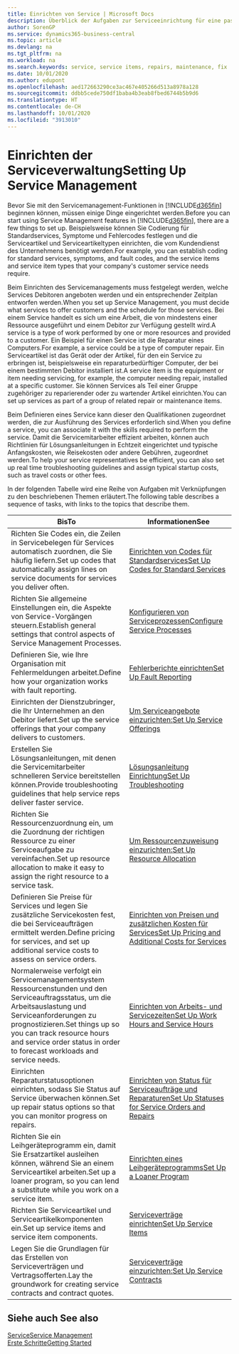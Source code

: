 ```yaml
---
title: Einrichten von Service | Microsoft Docs
description: Überblick der Aufgaben zur Serviceeinrichtung für eine passende Serviceverwaltungsmethode für Ihre Organisation.
author: SorenGP
ms.service: dynamics365-business-central
ms.topic: article
ms.devlang: na
ms.tgt_pltfrm: na
ms.workload: na
ms.search.keywords: service, service items, repairs, maintenance, fix
ms.date: 10/01/2020
ms.author: edupont
ms.openlocfilehash: aed172663290ce3ac467e405266d513a8978a128
ms.sourcegitcommit: ddbb5cede750df1baba4b3eab8fbed6744b5b9d6
ms.translationtype: HT
ms.contentlocale: de-CH
ms.lasthandoff: 10/01/2020
ms.locfileid: "3913010"
---
```

# <a name="setting-up-service-management"></a><span data-ttu-id="99aeb-103">Einrichten der Serviceverwaltung</span><span class="sxs-lookup"><span data-stu-id="99aeb-103">Setting Up Service Management</span></span>
<span data-ttu-id="99aeb-104">Bevor Sie mit den Servicemanagement-Funktionen in [!INCLUDE[d365fin](includes/d365fin_md.md)] beginnen können, müssen einige Dinge eingerichtet werden.</span><span class="sxs-lookup"><span data-stu-id="99aeb-104">Before you can start using Service Management features in [!INCLUDE[d365fin](includes/d365fin_md.md)], there are a few things to set up.</span></span> <span data-ttu-id="99aeb-105">Beispielsweise können Sie Codierung für Standardservices, Symptome und Fehlercodes festlegen und die Serviceartikel und Serviceartikeltypen einrichten, die vom Kundendienst des Unternehmens benötigt werden.</span><span class="sxs-lookup"><span data-stu-id="99aeb-105">For example, you can establish coding for standard services, symptoms, and fault codes, and the service items and service item types that your company's customer service needs require.</span></span>  

<span data-ttu-id="99aeb-106">Beim Einrichten des Servicemanagements muss festgelegt werden, welche Services Debitoren angeboten werden und ein entsprechender Zeitplan entworfen werden.</span><span class="sxs-lookup"><span data-stu-id="99aeb-106">When you set up Service Management, you must decide what services to offer customers and the schedule for those services.</span></span> <span data-ttu-id="99aeb-107">Bei einem Service handelt es sich um eine Arbeit, die von mindestens einer Ressource ausgeführt und einem Debitor zur Verfügung gestellt wird.</span><span class="sxs-lookup"><span data-stu-id="99aeb-107">A service is a type of work performed by one or more resources and provided to a customer.</span></span> <span data-ttu-id="99aeb-108">Ein Beispiel für einen Service ist die Reparatur eines Computers.</span><span class="sxs-lookup"><span data-stu-id="99aeb-108">For example, a service could be a type of computer repair.</span></span> <span data-ttu-id="99aeb-109">Ein Serviceartikel ist das Gerät oder der Artikel, für den ein Service zu erbringen ist, beispielsweise ein reparaturbedürftiger Computer, der bei einem bestimmten Debitor installiert ist.</span><span class="sxs-lookup"><span data-stu-id="99aeb-109">A service item is the equipment or item needing servicing, for example, the computer needing repair, installed at a specific customer.</span></span> <span data-ttu-id="99aeb-110">Sie können Services als Teil einer Gruppe zugehöriger zu reparierender oder zu wartender Artikel einrichten.</span><span class="sxs-lookup"><span data-stu-id="99aeb-110">You can set up services as part of a group of related repair or maintenance items.</span></span>  
  
<span data-ttu-id="99aeb-111">Beim Definieren eines Service kann dieser den Qualifikationen zugeordnet werden, die zur Ausführung des Services erforderlich sind.</span><span class="sxs-lookup"><span data-stu-id="99aeb-111">When you define a service, you can associate it with the skills required to perform the service.</span></span> <span data-ttu-id="99aeb-112">Damit die Servicemitarbeiter effizient arbeiten, können auch Richtlinien für Lösungsanleitungen in Echtzeit eingerichtet und typische Anfangskosten, wie Reisekosten oder andere Gebühren, zugeordnet werden.</span><span class="sxs-lookup"><span data-stu-id="99aeb-112">To help your service representatives be efficient, you can also set up real time troubleshooting guidelines and assign typical startup costs, such as travel costs or other fees.</span></span>  

<span data-ttu-id="99aeb-113">In der folgenden Tabelle wird eine Reihe von Aufgaben mit Verknüpfungen zu den beschriebenen Themen erläutert.</span><span class="sxs-lookup"><span data-stu-id="99aeb-113">The following table describes a sequence of tasks, with links to the topics that describe them.</span></span>  
  
| <span data-ttu-id="99aeb-114">Bis</span><span class="sxs-lookup"><span data-stu-id="99aeb-114">To</span></span> | <span data-ttu-id="99aeb-115">Informationen</span><span class="sxs-lookup"><span data-stu-id="99aeb-115">See</span></span> |
| --- | --- |
| <span data-ttu-id="99aeb-116">Richten Sie Codes ein, die Zeilen in Servicebelegen für Services automatisch zuordnen, die Sie häufig liefern.</span><span class="sxs-lookup"><span data-stu-id="99aeb-116">Set up codes that automatically assign lines on service documents for services you deliver often.</span></span> |[<span data-ttu-id="99aeb-117">Einrichten von Codes für Standardservices</span><span class="sxs-lookup"><span data-stu-id="99aeb-117">Set Up Codes for Standard Services</span></span>](service-how-setup-service-coding.md)|
| <span data-ttu-id="99aeb-118">Richten Sie allgemeine Einstellungen ein, die Aspekte von Service-Vorgängen steuern.</span><span class="sxs-lookup"><span data-stu-id="99aeb-118">Establish general settings that control aspects of Service Management Processes.</span></span>|[<span data-ttu-id="99aeb-119">Konfigurieren von Serviceprozessen</span><span class="sxs-lookup"><span data-stu-id="99aeb-119">Configure Service Processes</span></span>](service-setup-service-processes.md)|
| <span data-ttu-id="99aeb-120">Definieren Sie, wie Ihre Organisation mit Fehlermeldungen arbeitet.</span><span class="sxs-lookup"><span data-stu-id="99aeb-120">Define how your organization works with fault reporting.</span></span> |[<span data-ttu-id="99aeb-121">Fehlerberichte einrichten</span><span class="sxs-lookup"><span data-stu-id="99aeb-121">Set Up Fault Reporting</span></span>](service-how-setup-fault-reporting.md) |
| <span data-ttu-id="99aeb-122">Einrichten der Dienstzubringer, die Ihr Unternehmen an den Debitor liefert.</span><span class="sxs-lookup"><span data-stu-id="99aeb-122">Set up the service offerings that your company delivers to customers.</span></span>|[<span data-ttu-id="99aeb-123">Um Serviceangebote einzurichten:</span><span class="sxs-lookup"><span data-stu-id="99aeb-123">Set Up Service Offerings</span></span>](service-how-setup-service-offerings.md)|
| <span data-ttu-id="99aeb-124">Erstellen Sie Lösungsanleitungen, mit denen die Servicemitarbeiter schnelleren Service bereitstellen können.</span><span class="sxs-lookup"><span data-stu-id="99aeb-124">Provide troubleshooting guidelines that help service reps deliver faster service.</span></span> |[<span data-ttu-id="99aeb-125">Lösungsanleitung Einrichtung</span><span class="sxs-lookup"><span data-stu-id="99aeb-125">Set Up Troubleshooting</span></span>](service-how-setup-troubleshooting.md) |
| <span data-ttu-id="99aeb-126">Richten Sie Ressourcenzuordnung ein, um die Zuordnung der richtigen Ressource zu einer Serviceaufgabe zu vereinfachen.</span><span class="sxs-lookup"><span data-stu-id="99aeb-126">Set up resource allocation to make it easy to assign the right resource to a service task.</span></span> |[<span data-ttu-id="99aeb-127">Um Ressourcenzuweisung einzurichten:</span><span class="sxs-lookup"><span data-stu-id="99aeb-127">Set Up Resource Allocation</span></span>](service-how-setup-resource-allocation.md) |
| <span data-ttu-id="99aeb-128">Definieren Sie Preise für Services und legen Sie zusätzliche Servicekosten fest, die bei Serviceaufträgen ermittelt werden.</span><span class="sxs-lookup"><span data-stu-id="99aeb-128">Define pricing for services, and set up additional service costs to assess on service orders.</span></span> |[<span data-ttu-id="99aeb-129">Einrichten von Preisen und zusätzlichen Kosten für Services</span><span class="sxs-lookup"><span data-stu-id="99aeb-129">Set Up Pricing and Additional Costs for Services</span></span>](service-how-setup-service-costs-pricing.md)|
| <span data-ttu-id="99aeb-130">Normalerweise verfolgt ein Servicemanagementsystem Ressourcenstunden und den Serviceauftragsstatus, um die Arbeitsauslastung und Serviceanforderungen zu prognostizieren.</span><span class="sxs-lookup"><span data-stu-id="99aeb-130">Set things up so you can track resource hours and service order status in order to forecast workloads and service needs.</span></span>|[<span data-ttu-id="99aeb-131">Einrichten von Arbeits- und Servicezeiten</span><span class="sxs-lookup"><span data-stu-id="99aeb-131">Set Up Work Hours and Service Hours</span></span>](service-how-setup-work-service-hours.md)|
| <span data-ttu-id="99aeb-132">Einrichten Reparaturstatusoptionen einrichten, sodass Sie Status auf Service überwachen können.</span><span class="sxs-lookup"><span data-stu-id="99aeb-132">Set up repair status options so that you can monitor progress on repairs.</span></span> | [<span data-ttu-id="99aeb-133">Einrichten von Status für Serviceaufträge und Reparaturen</span><span class="sxs-lookup"><span data-stu-id="99aeb-133">Set Up Statuses for Service Orders and Repairs</span></span>](service-order-repair-status.md)|
| <span data-ttu-id="99aeb-134">Richten Sie ein Leihgeräteprogramm ein, damit Sie Ersatzartikel ausleihen können, während Sie an einem Serviceartikel arbeiten.</span><span class="sxs-lookup"><span data-stu-id="99aeb-134">Set up a loaner program, so you can lend a substitute while you work on a service item.</span></span> |[<span data-ttu-id="99aeb-135">Einrichten eines Leihgeräteprogramms</span><span class="sxs-lookup"><span data-stu-id="99aeb-135">Set Up a Loaner Program</span></span>](service-how-setup-loaner-program.md) |
| <span data-ttu-id="99aeb-136">Richten Sie Serviceartikel und Serviceartikelkomponenten ein.</span><span class="sxs-lookup"><span data-stu-id="99aeb-136">Set up service items and service item components.</span></span> |[<span data-ttu-id="99aeb-137">Serviceverträge einrichten</span><span class="sxs-lookup"><span data-stu-id="99aeb-137">Set Up Service Items</span></span>](service-how-setup-service-items.md) |
| <span data-ttu-id="99aeb-138">Legen Sie die Grundlagen für das Erstellen von Serviceverträgen und Vertragsofferten.</span><span class="sxs-lookup"><span data-stu-id="99aeb-138">Lay the groundwork for creating service contracts and contract quotes.</span></span> |[<span data-ttu-id="99aeb-139">Serviceverträge einzurichten:</span><span class="sxs-lookup"><span data-stu-id="99aeb-139">Set Up Service Contracts</span></span>](service-how-setup-service-contracts.md) |

## <a name="see-also"></a><span data-ttu-id="99aeb-140">Siehe auch </span><span class="sxs-lookup"><span data-stu-id="99aeb-140">See also</span></span>
[<span data-ttu-id="99aeb-141">Service</span><span class="sxs-lookup"><span data-stu-id="99aeb-141">Service Management</span></span>](service-service.md)  
[<span data-ttu-id="99aeb-142">Erste Schritte</span><span class="sxs-lookup"><span data-stu-id="99aeb-142">Getting Started</span></span>](product-get-started.md)  
